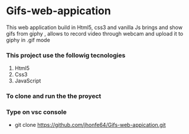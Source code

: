 

# Gifs-web-appication

This web application build in Html5, css3 and vanilla Js brings and show gifs from giphy , allows to record video through webcam and upload it to giphy in .gif mode

### This project use the followig tecnologies

1. Html5
3. Css3
4. JavaScript


### To clone and run the the proyect

### Type on vsc console

- git clone https://github.com/jhonfe64/Gifs-web-appication.git

